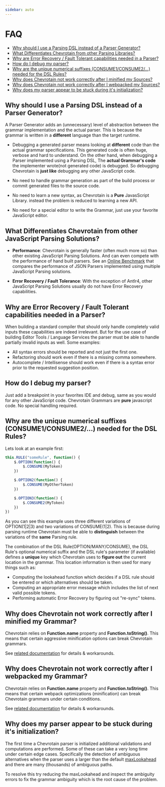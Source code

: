 ```yaml
---
sidebar: auto
---
```


# FAQ

-   [Why should I use a Parsing DSL instead of a Parser Generator?](#VS_GENERATORS)
-   [What Differentiates Chevrotain from other Parsing Libraries?](#VS_OTHERS)
-   [Why are Error Recovery / Fault Tolerant capabilities needed in a Parser?](#WHY_ERROR_RECOVERY)
-   [How do I debug my parser?](##DEBUGGING)
-   [Why are the unique numerical suffixes (CONSUME1/CONSUME2/...) needed for the DSL Rules?](#NUMERICAL_SUFFIXES)
-   [Why does Chevrotain not work correctly after I minified my Sources?](#MINIFIED)
-   [Why does Chevrotain not work correctly after I webpacked my Sources?](#WEBPACK)
-   [Why does my parser appear to be stuck during it's initialization?](#STUCK_AMBIGUITY)

## Why should I use a Parsing DSL instead of a Parser Generator?

A Parser Generator adds an (unnecessary) level of abstraction between the grammar implementation and the actual parser.
This is because the grammar is written in a **different** language than the target runtime.

-   Debugging a generated parser means looking at **different** code than the actual grammar specifications.
    This generated code is often huge, verbose and hard to understand. On the other hand, when debugging a Parser
    implemented using a Parsing DSL, The **actual Grammar's code** the implementer wrote(not generated code) is debugged.
    So debugging Chevrotain is **just like** debugging any other JavaScript code.

-   No need to handle grammar generation as part of the build process or commit generated files to the source code.

-   No need to learn a new syntax, as Chevrotain is a **Pure** JavasScript Library. instead the problem is reduced to learning a new API.

-   No need for a special editor to write the Grammar, just use your favorite JavaScript editor.

## What Differentiates Chevrotain from other JavaScript Parsing Solutions?

-   **Performance**: Chevrotain is generally faster (often much more so) than other existing JavaScript Parsing Solutions.
    And can even compete with the performance of hand built parsers.
    See an [Online Benchmark](https://sap.github.io/chevrotain/performance/) that compares the performance of JSON Parsers implemented using multiple JavaScript Parsing solutions.

-   **Error Recovery / Fault Tolerance**: With the exception of Antlr4, other JavaScript Parsing Solutions usually do not have Error Recovery capabilities.

## Why are Error Recovery / Fault Tolerant capabilities needed in a Parser?

When building a standard compiler that should only handle completely valid inputs these capabilities are indeed irrelevant.
But for the use case of building Editor Tools / Language Services the parser must be able to handle partially invalid inputs as well.
Some examples:

-   All syntax errors should be reported and not just the first one.
-   Refactoring should work even if there is a missing comma somewhere.
-   Autocomplete / Intellisense should work even if there is a syntax error prior to the requested suggestion position.

## How do I debug my parser?

Just add a breakpoint in your favorites IDE and debug, same as you would for any other JavaScript code.
Chevrotain Grammars are **pure** javascript code. No special handling required.

## Why are the unique numerical suffixes (CONSUME1/CONSUME2/...) needed for the DSL Rules?

Lets look at an example first:

```javascript
this.RULE("someRule", function() {
    $.OPTION(function() {
        $.CONSUME(MyToken)
    })

    $.OPTION2(function() {
        $.CONSUME(MyOtherToken)
    })

    $.OPTION3(function() {
        $.CONSUME2(MyToken)
    })
})
```

As you can see this example uses three different variations of OPTION(1|2|3) and two variations of CONSUME(1|2).
This is because during parsing runtime Chevrotain must be able to **distinguish** between the variations of the **same** Parsing rule.

The combination of the DSL Rule(OPTION/MANY/CONSUME), the DSL Rule's optional numerical suffix and the DSL rule's parameter (if available)
defines a **unique** key which Chevrotain uses to **figure out** the current location in the grammar. This location information is then
used for many things such as:

-   Computing the lookahead function which decides if a DSL rule should be entered or which alternatives should be taken.
-   Computing an appropriate error message which includes the list of next valid possible tokens.
-   Performing automatic Error Recovery by figuring out "re-sync" tokens.

## Why does Chevrotain not work correctly after I minified my Grammar?

Chevrotain relies on **Function.name** property and **Function.toString()**.
This means that certain aggressive minification options can break Chevrotain grammars.

See [related documentation](https://github.com/SAP/chevrotain/blob/master/examples/parser/minification/README.md) for details & workarounds.

## Why does Chevrotain not work correctly after I webpacked my Grammar?

Chevrotain relies on **Function.name** property and **Function.toString()**.
This means that certain webpack optimizations (minification) can break Chevrotain grammars under
certain conditions.

See [related documentation](https://github.com/SAP/chevrotain/blob/master/examples/parser/webpack/README.md) for details & workarounds.

## Why does my parser appear to be stuck during it's initialization?

The first time a Chevrotain parser is initialized additional validations and computations are performed.
Some of these can take a very long time under certain edge cases. Specifically the detection of ambiguous alternatives
when the parser uses a larger than the default [maxLookahead](https://sap.github.io/chevrotain/documentation/3_7_4/interfaces/iparserconfig.html#maxlookahead)
and there are many (thousands) of ambiguous paths.

To resolve this try reducing the maxLookahead and inspect the ambiguity errors to fix
the grammar ambiguity which is the root cause of the problem.
